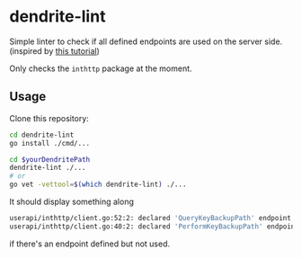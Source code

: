 # dendrite-lint

Simple linter to check if all defined endpoints are used on the server side. (inspired by [this tutorial](https://disaev.me/p/writing-useful-go-analysis-linter))

Only checks the ```inthttp``` package at the moment.

## Usage

Clone this repository:

```bash
cd dendrite-lint
go install ./cmd/...

cd $yourDendritePath
dendrite-lint ./...
# or
go vet -vettool=$(which dendrite-lint) ./...
```

It should display something along

```bash
userapi/inthttp/client.go:52:2: declared 'QueryKeyBackupPath' endpoint, but not used in internal api server
userapi/inthttp/client.go:40:2: declared 'PerformKeyBackupPath' endpoint, but not used in internal api server
```

if there's an endpoint defined but not used.